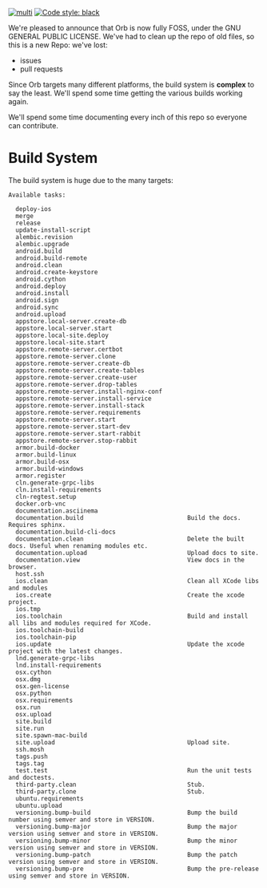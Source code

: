 [![multi](https://github.com/lightningorb/orb/actions/workflows/build_multi.yml/badge.svg?branch=build_multi)](https://github.com/lightningorb/orb/actions/workflows/build_multi.yml)
<a href="https://github.com/psf/black"><img alt="Code style: black" src="https://img.shields.io/badge/code%20style-black-000000.svg"></a>
</p>


We're pleased to announce that Orb is now fully FOSS, under the GNU GENERAL PUBLIC LICENSE. We've had to clean up the repo of old files, so this is a new Repo: we've lost:

- issues
- pull requests

Since Orb targets many different platforms, the build system is **complex** to say the least. We'll spend some time getting the various builds working again.

We'll spend some time documenting every inch of this repo so everyone can contribute.


# Build System

The build system is huge due to the many targets:

```
Available tasks:

  deploy-ios
  merge
  release
  update-install-script
  alembic.revision
  alembic.upgrade
  android.build
  android.build-remote
  android.clean
  android.create-keystore
  android.cython
  android.deploy
  android.install
  android.sign
  android.sync
  android.upload
  appstore.local-server.create-db
  appstore.local-server.start
  appstore.local-site.deploy
  appstore.local-site.start
  appstore.remote-server.certbot
  appstore.remote-server.clone
  appstore.remote-server.create-db
  appstore.remote-server.create-tables
  appstore.remote-server.create-user
  appstore.remote-server.drop-tables
  appstore.remote-server.install-nginx-conf
  appstore.remote-server.install-service
  appstore.remote-server.install-stack
  appstore.remote-server.requirements
  appstore.remote-server.start
  appstore.remote-server.start-dev
  appstore.remote-server.start-rabbit
  appstore.remote-server.stop-rabbit
  armor.build-docker
  armor.build-linux
  armor.build-osx
  armor.build-windows
  armor.register
  cln.generate-grpc-libs
  cln.install-requirements
  cln-regtest.setup
  docker.orb-vnc
  documentation.asciinema
  documentation.build                             Build the docs. Requires sphinx.
  documentation.build-cli-docs
  documentation.clean                             Delete the built docs. Useful when renaming modules etc.
  documentation.upload                            Upload docs to site.
  documentation.view                              View docs in the browser.
  host.ssh
  ios.clean                                       Clean all XCode libs and modules
  ios.create                                      Create the xcode project.
  ios.tmp
  ios.toolchain                                   Build and install all libs and modules required for XCode.
  ios.toolchain-build
  ios.toolchain-pip
  ios.update                                      Update the xcode project with the latest changes.
  lnd.generate-grpc-libs
  lnd.install-requirements
  osx.cython
  osx.dmg
  osx.gen-license
  osx.python
  osx.requirements
  osx.run
  osx.upload
  site.build
  site.run
  site.spawn-mac-build
  site.upload                                     Upload site.
  ssh.mosh
  tags.push
  tags.tag
  test.test                                       Run the unit tests and doctests.
  third-party.clean                               Stub.
  third-party.clone                               Stub.
  ubuntu.requirements
  ubuntu.upload
  versioning.bump-build                           Bump the build number using semver and store in VERSION.
  versioning.bump-major                           Bump the major version using semver and store in VERSION.
  versioning.bump-minor                           Bump the minor version using semver and store in VERSION.
  versioning.bump-patch                           Bump the patch version using semver and store in VERSION.
  versioning.bump-pre                             Bump the pre-release using semver and store in VERSION.
```